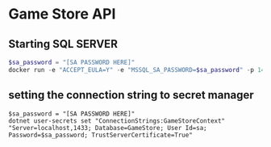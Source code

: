 ﻿# Game Store API

## Starting SQL SERVER

```powershell
$sa_password = "[SA PASSWORD HERE]"
docker run -e "ACCEPT_EULA=Y" -e "MSSQL_SA_PASSWORD=$sa_password" -p 1433:1433 -v sqlvolume:/var/opt/mssql --name msslq -d mcr.microsoft.com/mssql/server:2022-latest

```

## setting the connection string to secret manager
```
$sa_password = "[SA PASSWORD HERE]"
dotnet user-secrets set "ConnectionStrings:GameStoreContext" "Server=localhost,1433; Database=GameStore; User Id=sa; Password=$sa_password; TrustServerCertificate=True"

```
